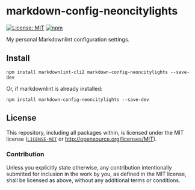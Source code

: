 # markdown-config-neoncitylights

[![License: MIT](https://img.shields.io/badge/License-MIT-blue.svg?style=flat-square)](https://opensource.org/licenses/MIT)
[![npm](https://img.shields.io/npm/v/markdownlint-config-neoncitylights?style=flat-square&logo=npm&logoColor=white)](https://www.npmjs.com/package/markdownlint-config-neoncitylights)

My personal Markdownlint configuration settings.

## Install

```shell
npm install markdownlint-cli2 markdown-config-neoncitylights --save-dev
```

Or, if markdownlint is already installed:

```shell
npm install markdown-config-neoncitylights --save-dev
```

## License

This repository, including all packages within, is licensed under the MIT license ([`LICENSE-MIT`](../../LICENSE) or <http://opensource.org/licenses/MIT>).

### Contribution

Unless you explicitly state otherwise, any contribution intentionally submitted for inclusion in the work by you, as defined in the MIT license, shall be licensed as above, without any additional terms or conditions.
